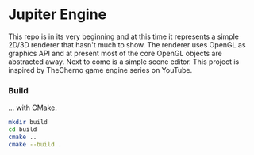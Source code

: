 # Jupiter Engine 
This repo is in its very beginning and at this time it represents a simple 2D/3D renderer that hasn't much to show. The renderer uses OpenGL as graphics API and at present most of the core OpenGL objects are abstracted away. Next to come is a simple scene editor. This project is inspired by TheCherno game engine series on YouTube.
### Build 
... with CMake. 
```bash
mkdir build
cd build
cmake ..
cmake --build .
```
